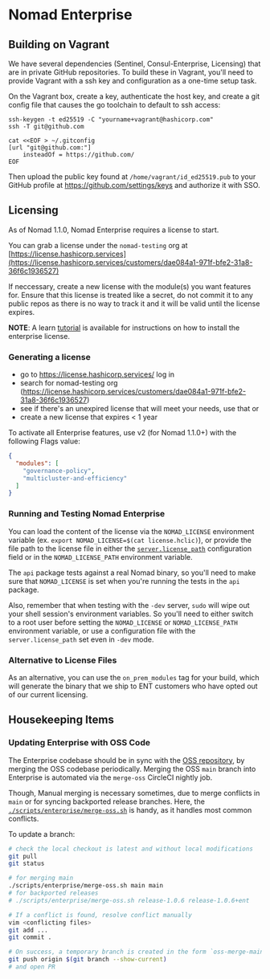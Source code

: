 # Nomad Enterprise

## Building on Vagrant

We have several dependencies (Sentinel, Consul-Enterprise, Licensing)
that are in private GitHub repositories. To build these in Vagrant,
you'll need to provide Vagrant with a ssh key and configuration as a
one-time setup task.

On the Vagrant box, create a key, authenticate the host key, and
create a git config file that causes the go toolchain to default to
ssh access:

```
ssh-keygen -t ed25519 -C "yourname+vagrant@hashicorp.com"
ssh -T git@github.com

cat <<EOF > ~/.gitconfig
[url "git@github.com:"]
	insteadOf = https://github.com/
EOF
```

Then upload the public key found at `/home/vagrant/id_ed25519.pub` to
your GitHub profile at https://github.com/settings/keys and authorize
it with SSO.

## Licensing

As of Nomad 1.1.0, Nomad Enterprise requires a license to start.

You can grab a license under the `nomad-testing` org at
[https://license.hashicorp.services](https://license.hashicorp.services/customers/dae084a1-971f-bfe2-31a8-36f6c1936527)

If neccessary, create a new license with the module(s) you want features
for. Ensure that this license is treated like a secret, do not commit it to
any public repos as there is no way to track it and it will be valid until the
license expires.

**NOTE**: A learn [tutorial](https://learn.hashicorp.com/tutorials/nomad/hashicorp-enterprise-license?in=nomad/enterprise)
is available for instructions on how to install the enterprise license.

### Generating a license

- go to https://license.hashicorp.services/ log in
- search for nomad-testing org
  (https://license.hashicorp.services/customers/dae084a1-971f-bfe2-31a8-36f6c1936527)
- see if there's an unexpired license that will meet your needs, use that or
- create a new license that expires < 1 year

To activate all Enterprise features, use v2 (for Nomad 1.1.0+) with the following Flags value:

```json
{
  "modules": [
    "governance-policy",
    "multicluster-and-efficiency"
  ]
}
```

### Running and Testing Nomad Enterprise

You can load the content of the license via the `NOMAD_LICENSE` environment
variable (ex. `export NOMAD_LICENSE=$(cat license.hclic)`), or provide the
file path to the license file in either the
[`server.license_path`](https://www.nomadproject.io/docs/configuration/server#license_path)
configuration field or in the `NOMAD_LICENSE_PATH` environment variable.

The `api` package tests against a real Nomad binary, so you'll need to make
sure that `NOMAD_LICENSE` is set when you're running the tests in the `api`
package.

Also, remember that when testing with the `-dev` server, `sudo` will wipe out
your shell session's environment variables. So you'll need to either switch to
a root user before setting the `NOMAD_LICENSE` or `NOMAD_LICENSE_PATH`
environment variable, or use a configuration file with the
`server.license_path` set even in `-dev` mode.

### Alternative to License Files

As an alternative, you can use the `on_prem_modules` tag for your build, which
will generate the binary that we ship to ENT customers who have opted out of
our current licensing.

## Housekeeping Items

### Updating Enterprise with OSS Code

The Enterprise codebase should be in sync with the [OSS
repository](https://github.com/hashicorp/nomad), by merging the OSS codebase
periodically. Merging the OSS `main` branch into Enterprise is automated via the
`merge-oss` CircleCI nightly job.

Though, Manual merging is necessary sometimes, due to merge conflicts in `main`
or for syncing backported release branches. Here, the
[`./scripts/enterprise/merge-oss.sh`](scripts/enterprise/merge-oss.sh) is
handy, as it handles most common conflicts.

To update a branch:

```sh
# check the local checkout is latest and without local modifications
git pull
git status

# for merging main
./scripts/enterprise/merge-oss.sh main main
# for backported releases
# ./scripts/enterprise/merge-oss.sh release-1.0.6 release-1.0.6+ent

# If a conflict is found, resolve conflict manually
vim <conflicting files>
git add ...
git commit .

# On success, a temporary branch is created in the form `oss-merge-main-...`
git push origin $(git branch --show-current)
# and open PR
```

